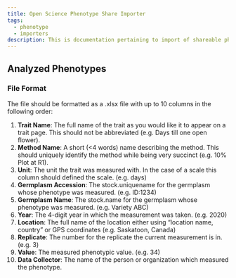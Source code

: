 ```yaml
---
title: Open Science Phenotype Share Importer
tags:
  - phenotype
  - importers
description: This is documentation pertaining to import of shareable phenotypic data into the Chado database.
---
```

## Analyzed Phenotypes 

### File Format
The file should be formatted as a .xlsx file with up to 10 columns in the following order:
1. **Trait Name**: The full name of the trait as you would like it to appear on a trait page. This should not be abbreviated (e.g. Days till one open flower).
2. **Method Name**: A short (<4 words) name describing the method. This should uniquely identify the method while being very succinct (e.g. 10% Plot at R1).
3. **Unit**: The unit the trait was measured with. In the case of a scale this column should defined the scale. (e.g. days)
4. **Germplasm Accession**: The stock.uniquename for the germplasm whose phenotype was measured. (e.g. ID:1234)
5. **Germplasm Name**: The stock.name for the germplasm whose phenotype was measured. (e.g. Variety ABC)
6. **Year**: The 4-digit year in which the measurement was taken. (e.g. 2020)
7. **Location**: The full name of the location either using “location name, country” or GPS coordinates (e.g. Saskatoon, Canada)
8. **Replicate**: The number for the replicate the current measurement is in. (e.g. 3)
9. **Value**: The measured phenotypic value. (e.g. 34)
10. **Data Collector**: The name of the person or organization which measured the phenotype.
